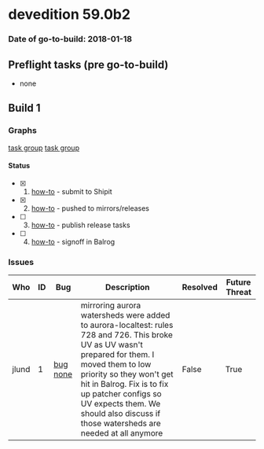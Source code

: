 # devedition 59.0b2

### Date of go-to-build: 2018-01-18

## Preflight tasks (pre go-to-build)
- none

## Build 1  

### Graphs
[task group](https://tools.taskcluster.net/push-inspector/#/eqTuHQPvRT-Gz1-dlZWiRA)
[task group](https://tools.taskcluster.net/push-inspector/#/biOJaam7Q3aLnBzzSmcfGA)


#### Status
- [x] 1.  [how-to](https://wiki.mozilla.org/Release:Release_Automation_on_Mercurial:Starting_a_Release#Submit_to_Ship_It)  - submit to Shipit
- [x] 2.  [how-to](https://github.com/mozilla-releng/releasewarrior-2.0/wiki/Release-Promotion-Tasks-TC#push-artifacts-to-releases-directory)  - pushed to mirrors/releases
- [ ] 3.  [how-to](https://github.com/mozilla-releng/releasewarrior-2.0/wiki/Release-Promotion-Tasks-TC#publish-the-release)  - publish release tasks
- [ ] 4.  [how-to](https://github.com/mozilla-releng/releasewarrior-2.0/wiki/Release-Promotion-Tasks-TC#obtain-sign-offs-for-changes)  - signoff in Balrog

### Issues
| Who                 | ID               | Bug                                                                 | Description                | Resolved                | Future Threat                |
| ------------------- | ---------------- | ------------------------------------------------------------------- | -------------------------- | ----------------------- | ---------------------------- |
| jlund  | 1 | [bug none](https://bugzil.la/none)        | mirroring aurora watersheds were added to aurora-localtest: rules 728 and 726. This broke UV as UV wasn't prepared for them. I moved them to low priority so they won't get hit in Balrog. Fix is to fix up patcher configs so UV expects them. We should also discuss if those watersheds are needed at all anymore | False | True |

